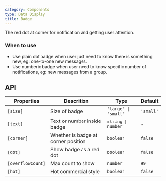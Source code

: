 ```yaml
---
category: Components
type: Data Display
title: Badge
---
```


The red dot at corner for notification and getting user attention.

### When to use

- Use plain dot badge when user just need to know there is something new, eg: one-to-one new messages.
- Use numberic badge when user need to know specific number of notifications, eg: new messages from a group.

## API

Properties | Descrition | Type | Default
-----------|------------|------|--------
`[size]` | Size of badge | `'large' \| 'small'` | `'small'`
`[text]` | Text or number inside badge | `string \| number` | -
`[corner]` | Whether is badge at corner position | `boolean` | `false`
`[dot]` | Show badge as a red dot | `boolean` | `false`
`[overflowCount]` | Max count to show | `number` | `99`
`[hot]` | Hot commercial style | `boolean` | `false`
